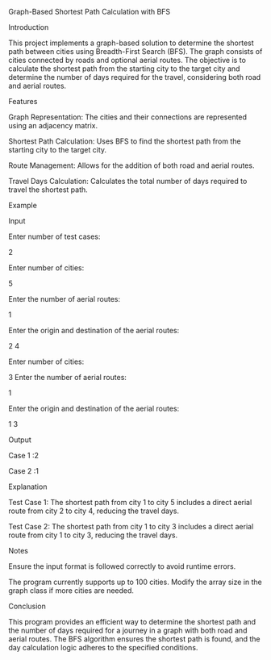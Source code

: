 Graph-Based Shortest Path Calculation with BFS

Introduction

This project implements a graph-based solution to determine the shortest path between cities using Breadth-First Search (BFS). The graph consists of cities connected by roads and optional aerial routes. The objective is to calculate the shortest path from the starting city to the target city and determine the number of days required for the travel, considering both road and aerial routes.

Features

Graph Representation: The cities and their connections are represented using an adjacency matrix.

Shortest Path Calculation: Uses BFS to find the shortest path from the starting city to the target city.

Route Management: Allows for the addition of both road and aerial routes.

Travel Days Calculation: Calculates the total number of days required to travel the shortest path.

Example

Input

Enter number of test cases:

2

Enter number of cities:

5

Enter the number of aerial routes:

1

Enter the origin and destination of the aerial routes:

2 4

Enter number of cities:

3
Enter the number of aerial routes:

1

Enter the origin and destination of the aerial routes:

1 3

Output

Case 1 :2

Case 2 :1

Explanation

Test Case 1: The shortest path from city 1 to city 5 includes a direct aerial route from city 2 to city 4, reducing the travel days.

Test Case 2: The shortest path from city 1 to city 3 includes a direct aerial route from city 1 to city 3, reducing the travel days.

Notes

Ensure the input format is followed correctly to avoid runtime errors.

The program currently supports up to 100 cities. Modify the array size in the graph class if more cities are needed.

Conclusion

This program provides an efficient way to determine the shortest path and the number of days required for a journey in a graph with both road and aerial routes. The BFS algorithm ensures the shortest path is found, and the day calculation logic adheres to the specified conditions.
